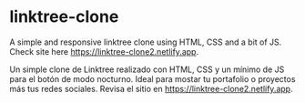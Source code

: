# linktree-clone
A simple and responsive linktree clone using HTML, CSS and a bit of JS. Check site here https://linktree-clone2.netlify.app.

Un simple clone de Linktree realizado con HTML, CSS y un mínimo de JS para el botón de modo nocturno. Ideal para mostar tu portafolio o proyectos más tus redes sociales. Revisa el sitio en https://linktree-clone2.netlify.app.
